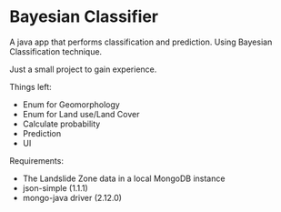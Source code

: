 Bayesian Classifier
===================

A java app that performs classification and prediction. Using Bayesian Classification technique.

Just a small project to gain experience.


Things left:

* Enum for Geomorphology
* Enum for Land use/Land Cover
* Calculate probability
* Prediction
* UI


Requirements:

* The Landslide Zone data in a local MongoDB instance
* json-simple (1.1.1)
* mongo-java driver (2.12.0)